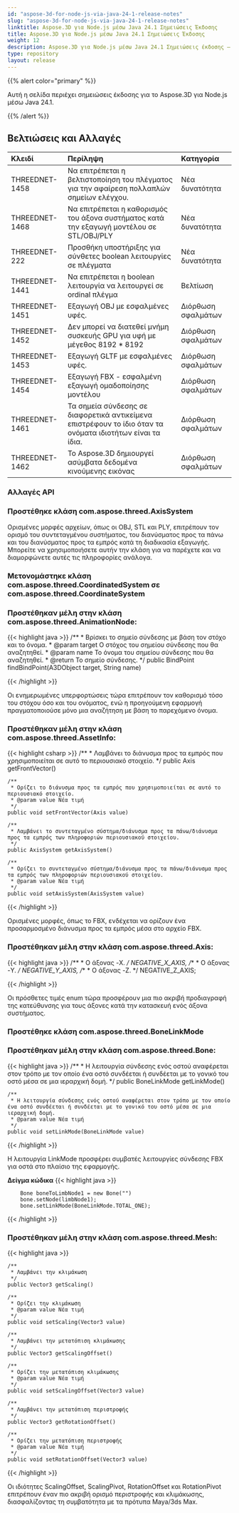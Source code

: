 ```yaml
---
id: "aspose-3d-for-node-js-via-java-24-1-release-notes"
slug: "aspose-3d-for-node-js-via-java-24-1-release-notes"
linktitle: Aspose.3D για Node.js μέσω Java 24.1 Σημειώσεις Έκδοσης
title: Aspose.3D για Node.js μέσω Java 24.1 Σημειώσεις Έκδοσης
weight: 12
description: Aspose.3D για Node.js μέσω Java 24.1 Σημειώσεις έκδοσης – οι τελευταίες ενημερώσεις και διορθώσεις.
type: repository
layout: release
---
```


{{% alert color="primary" %}}

Αυτή η σελίδα περιέχει σημειώσεις έκδοσης για το Aspose.3D για Node.js μέσω Java 24.1.

{{% /alert %}}
## **Βελτιώσεις και Αλλαγές**

|**Κλειδί**|**Περίληψη**|**Κατηγορία**|
| :- | :- | :- |
| THREEDNET-1458 | Να επιτρέπεται η βελτιστοποίηση του πλέγματος για την αφαίρεση πολλαπλών σημείων ελέγχου. | Νέα δυνατότητα |
| THREEDNET-1468 | Να επιτρέπεται η καθορισμός του άξονα συστήματος κατά την εξαγωγή μοντέλου σε STL/OBJ/PLY | Νέα δυνατότητα |
| THREEDNET-222 | Προσθήκη υποστήριξης για σύνθετες boolean λειτουργίες σε πλέγματα | Νέα δυνατότητα |
| THREEDNET-1441 | Να επιτρέπεται η boolean λειτουργία να λειτουργεί σε ordinal πλέγμα | Βελτίωση |
| THREEDNET-1451 | Εξαγωγή OBJ με εσφαλμένες υφές. | Διόρθωση σφαλμάτων |
| THREEDNET-1452 | Δεν μπορεί να διατεθεί μνήμη συσκευής GPU για υφή με μέγεθος 8192 * 8192 | Διόρθωση σφαλμάτων |
| THREEDNET-1453 | Εξαγωγή GLTF με εσφαλμένες υφές. | Διόρθωση σφαλμάτων |
| THREEDNET-1454 | Εξαγωγή FBX - εσφαλμένη εξαγωγή ομαδοποίησης μοντέλου | Διόρθωση σφαλμάτων |
| THREEDNET-1461 | Τα σημεία σύνδεσης σε διαφορετικά αντικείμενα επιστρέφουν το ίδιο όταν τα ονόματα ιδιοτήτων είναι τα ίδια. | Διόρθωση σφαλμάτων |
| THREEDNET-1462 | Το Aspose.3D δημιουργεί ασύμβατα δεδομένα κινούμενης εικόνας | Διόρθωση σφαλμάτων |

### Αλλαγές API

### Προστέθηκε κλάση **com.aspose.threed.AxisSystem**
Ορισμένες μορφές αρχείων, όπως οι OBJ, STL και PLY, επιτρέπουν τον ορισμό του συντεταγμένου συστήματος, του διανύσματος προς τα πάνω και του διανύσματος προς τα εμπρός κατά τη διαδικασία εξαγωγής. Μπορείτε να χρησιμοποιήσετε αυτήν την κλάση για να παρέχετε και να διαμορφώνετε αυτές τις πληροφορίες ανάλογα.

### Μετονομάστηκε κλάση **com.aspose.threed.CoordinatedSystem** σε **com.aspose.threed.CoordinateSystem**

### Προστέθηκαν μέλη στην κλάση **com.aspose.threed.AnimationNode**:

{{< highlight java >}}
    /**
     * Βρίσκει το σημείο σύνδεσης με βάση τον στόχο και το όνομα.
     * @param target Ο στόχος του σημείου σύνδεσης που θα αναζητηθεί.
     * @param name Το όνομα του σημείου σύνδεσης που θα αναζητηθεί.
     * @return Το σημείο σύνδεσης.
     */
    public BindPoint findBindPoint(A3DObject target, String name)

{{< /highlight >}}

Οι ενημερωμένες υπερφορτώσεις τώρα επιτρέπουν τον καθορισμό τόσο του στόχου όσο και του ονόματος, ενώ η προηγούμενη εφαρμογή πραγματοποιούσε μόνο μια αναζήτηση με βάση το παρεχόμενο όνομα.


### Προστέθηκαν μέλη στην κλάση **com.aspose.threed.AssetInfo**:

{{< highlight csharp >}}
    /**
     * Λαμβάνει το διάνυσμα προς τα εμπρός που χρησιμοποιείται σε αυτό το περιουσιακό στοιχείο.
     */
    public Axis getFrontVector()
    
    /**
     * Ορίζει το διάνυσμα προς τα εμπρός που χρησιμοποιείται σε αυτό το περιουσιακό στοιχείο.
     * @param value Νέα τιμή
     */
    public void setFrontVector(Axis value)
    
    /**
     * Λαμβάνει το συντεταγμένο σύστημα/διάνυσμα προς τα πάνω/διάνυσμα προς τα εμπρός των πληροφοριών περιουσιακού στοιχείου.
     */
    public AxisSystem getAxisSystem()
    
    /**
     * Ορίζει το συντεταγμένο σύστημα/διάνυσμα προς τα πάνω/διάνυσμα προς τα εμπρός των πληροφοριών περιουσιακού στοιχείου.
     * @param value Νέα τιμή
     */
    public void setAxisSystem(AxisSystem value)

{{< /highlight >}}


Ορισμένες μορφές, όπως το FBX, ενδέχεται να ορίζουν ένα προσαρμοσμένο διάνυσμα προς τα εμπρός μέσα στο αρχείο FBX.


### Προστέθηκαν μέλη στην κλάση **com.aspose.threed.Axis**:

{{< highlight java >}}
    /**
     * Ο άξονας -X.
     */
    NEGATIVE_X_AXIS,
    /**
     * Ο άξονας -Y.
     */
    NEGATIVE_Y_AXIS,
    /**
     * Ο άξονας -Z.
     */
    NEGATIVE_Z_AXIS;

{{< /highlight >}}

Οι πρόσθετες τιμές enum τώρα προσφέρουν μια πιο ακριβή προδιαγραφή της κατεύθυνσης για τους άξονες κατά την κατασκευή ενός άξονα συστήματος.



### Προστέθηκε κλάση **com.aspose.threed.BoneLinkMode**
### Προστέθηκαν μέλη στην κλάση **com.aspose.threed.Bone**:

{{< highlight java >}}
    /**
     * Η λειτουργία σύνδεσης ενός οστού αναφέρεται στον τρόπο με τον οποίο ένα οστό συνδέεται ή συνδέεται με το γονικό του οστό μέσα σε μια ιεραρχική δομή.
     */
    public BoneLinkMode getLinkMode()
    
    /**
     * Η λειτουργία σύνδεσης ενός οστού αναφέρεται στον τρόπο με τον οποίο ένα οστό συνδέεται ή συνδέεται με το γονικό του οστό μέσα σε μια ιεραρχική δομή.
     * @param value Νέα τιμή
     */
    public void setLinkMode(BoneLinkMode value)

{{< /highlight >}}

Η λειτουργία LinkMode προσφέρει συμβατές λειτουργίες σύνδεσης FBX για οστά στο πλαίσιο της εφαρμογής.

**Δείγμα κώδικα**
{{< highlight java >}}

        Bone boneToLimbNode1 = new Bone("")
        bone.setNode(limbNode1);
        bone.setLinkMode(BoneLinkMode.TOTAL_ONE);

{{< /highlight >}}



### Προστέθηκαν μέλη στην κλάση **com.aspose.threed.Mesh**:

{{< highlight java >}}

    /**
     * Λαμβάνει την κλιμάκωση
     */
    public Vector3 getScaling()
    
    /**
     * Ορίζει την κλιμάκωση
     * @param value Νέα τιμή
     */
    public void setScaling(Vector3 value)
    
    /**
     * Λαμβάνει την μετατόπιση κλιμάκωσης
     */
    public Vector3 getScalingOffset()
    
    /**
     * Ορίζει την μετατόπιση κλιμάκωσης
     * @param value Νέα τιμή
     */
    public void setScalingOffset(Vector3 value)

    /**
     * Λαμβάνει την μετατόπιση περιστροφής
     */
    public Vector3 getRotationOffset()
    
    /**
     * Ορίζει την μετατόπιση περιστροφής
     * @param value Νέα τιμή
     */
    public void setRotationOffset(Vector3 value)

{{< /highlight >}}

Οι ιδιότητες ScalingOffset, ScalingPivot, RotationOffset και RotationPivot επιτρέπουν έναν πιο ακριβή ορισμό περιστροφής και κλιμάκωσης, διασφαλίζοντας τη συμβατότητα με τα πρότυπα Maya/3ds Max.